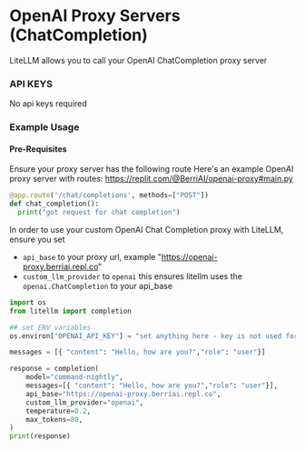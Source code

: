 # OpenAI Proxy Servers (ChatCompletion)

LiteLLM allows you to call your OpenAI ChatCompletion proxy server


### API KEYS
No api keys required

### Example Usage

#### Pre-Requisites
Ensure your proxy server has the following route
Here's an example OpenAI proxy server with routes: https://replit.com/@BerriAI/openai-proxy#main.py

```python
@app.route('/chat/completions', methods=["POST"])
def chat_completion():
  print("got request for chat completion")

```

In order to use your custom OpenAI Chat Completion proxy with LiteLLM, ensure you set

* `api_base` to your proxy url, example "https://openai-proxy.berriai.repl.co"
* `custom_llm_provider` to `openai` this ensures litellm uses the `openai.ChatCompletion` to your api_base

```python
import os
from litellm import completion

## set ENV variables
os.environ["OPENAI_API_KEY"] = "set anything here - key is not used for proxy"

messages = [{ "content": "Hello, how are you?","role": "user"}]

response = completion(
    model="command-nightly", 
    messages=[{ "content": "Hello, how are you?","role": "user"}],
    api_base="https://openai-proxy.berriai.repl.co",
    custom_llm_provider="openai",
    temperature=0.2,
    max_tokens=80,
)
print(response)
```